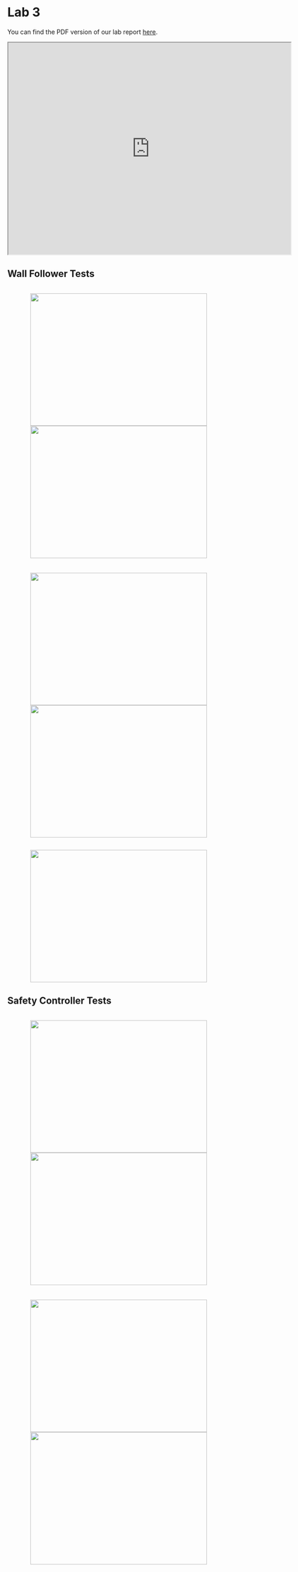 Lab 3
=====

You can find the PDF version of our lab report [here](https://drive.google.com/file/d/1FVIkmWdaSe2OyTu_l8AlUdAgZb04LqoW/view?usp=sharing).

<p align="center">
	<iframe src="https://drive.google.com/file/d/1FVIkmWdaSe2OyTu_l8AlUdAgZb04LqoW/preview" width="640" height="480"></iframe>
</p>

<style>
	.image-grid {
		display: grid;
		grid-template-columns: auto auto;
		margin: 5px;
	}
</style>

## Wall Follower Tests

<div class="image-grid">
<p align="center">
  	<img height="300" width="400" src="assets/images/wall_follower/wf_1.gif">
	<img height="300" width="400" src="assets/images/wall_follower/wf_2.gif">
</p>
</div>

<div class="image-grid">
<p align="center">
	<img height="300" width="400" src="assets/images/wall_follower/wf_3.gif">
	<img height="300" width="400" src="assets/images/wall_follower/wf_4.gif">
</p>
</div>

<p align="center">
  	<img height="300" width="400" src="assets/images/wall_follower/wf_5.gif">
</p>

## Safety Controller Tests

<div class="image-grid">
<p align="center">
  	<img height="300" width="400" src="assets/images/wall_follower/sf_1.gif">
	<img height="300" width="400" src="assets/images/wall_follower/sf_2.gif">
</p>
</div>

<div class="image-grid">
<p align="center">
	<img height="300" width="400" src="assets/images/wall_follower/sf_3.gif">
	<img height="300" width="400" src="assets/images/wall_follower/sf_4.gif">
</p>
</div>